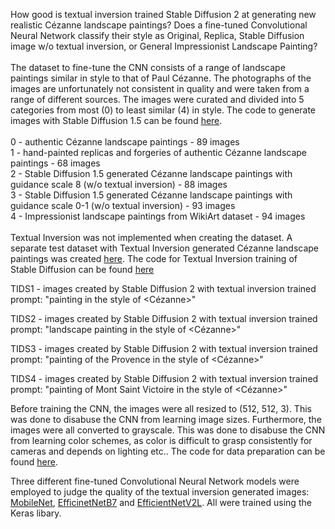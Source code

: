 
How good is textual inversion trained Stable Diffusion 2 at generating new realistic Cézanne landscape paintings? Does a fine-tuned Convolutional Neural Network classify their style as Original, Replica, Stable Diffusion image w/o textual inversion, or General Impressionist Landscape Painting? \
\
The dataset to fine-tune the CNN consists of a range of landscape paintings similar in style to that of Paul Cézanne. The photographs of the images are unfortunately not consistent in quality and were taken from a range of different sources. The images were curated and divided into 5 categories from most (0) to least similar (4) in style. The code to generate images with Stable Diffusion 1.5 can be found [here](https://github.com/dennis-fast/LFI_StableDiffusion/blob/main/Textual_Inversion_Metric/StableDiffusion1.5_image_generator.ipynb).\
\
0 - authentic Cézanne landscape paintings - 89 images\
1 - hand-painted replicas and forgeries of authentic Cézanne landscape paintings - 68 images\
2 - Stable Diffusion 1.5 generated Cézanne landscape paintings with guidance scale 8 (w/o textual inversion) - 88 images\
3 - Stable Diffusion 1.5 generated Cézanne landscape paintings with guidance scale 0-1 (w/o textual inversion) - 93 images\
4 - Impressionist landscape paintings from WikiArt dataset - 94 images\
\
Textual Inversion was not implemented when creating the dataset. A separate test dataset with Textual Inversion generated Cézanne landscape paintings was created [here](https://github.com/dennis-fast/LFI_StableDiffusion/blob/main/Textual_Inversion_Metric/StableDiffusion2_textual_inversion_image_generator.ipynb). The code for Textual Inversion training of Stable Diffusion can be found [here](https://github.com/dennis-fast/LFI_StableDiffusion/blob/main/Textual_Inversion_Metric/StableDiffusion2_textual_inversion_training.ipynb)

TIDS1 - images created by Stable Diffusion 2 with textual inversion trained prompt: "painting in the style of <Cézanne>"

TIDS2 - images created by Stable Diffusion 2 with textual inversion trained prompt: "landscape painting in the style of <Cézanne>"

TIDS3 - images created by Stable Diffusion 2 with textual inversion trained prompt: "painting of the Provence in the style of <Cézanne>"

TIDS4 - images created by Stable Diffusion 2 with textual inversion trained prompt: "painting of Mont Saint Victoire in the style of <Cézanne>"

Before training the CNN, the images were all resized to (512, 512, 3). This was done to disabuse the CNN from learning image sizes. Furthermore, the images were all converted to grayscale. This was done to disabuse the CNN from learning color schemes, as color is difficult to grasp consistently for cameras and depends on lighting etc.. The code for data preparation can be found [here](https://github.com/dennis-fast/LFI_StableDiffusion/blob/main/Textual_Inversion_Metric/Data%20Cleaning.ipynb).

Three different fine-tuned Convolutional Neural Network models were employed to judge the quality of the textual inversion generated images: [MobileNet](https://github.com/dennis-fast/LFI_StableDiffusion/blob/main/Textual_Inversion_Metric/Cezanne_MobileNet.ipynb), [EfficinetNetB7](https://github.com/dennis-fast/LFI_StableDiffusion/blob/main/Textual_Inversion_Metric/Cezanne_efficientnetb7.ipynb) and [EfficientNetV2L](https://github.com/dennis-fast/LFI_StableDiffusion/blob/main/Textual_Inversion_Metric/Cezanne_efficientnetv2l.ipynb). All were trained using the Keras libary.
   
